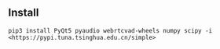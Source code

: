 ## Install

```shell
pip3 install PyQt5 pyaudio webrtcvad-wheels numpy scipy -i <https://pypi.tuna.tsinghua.edu.cn/simple>
